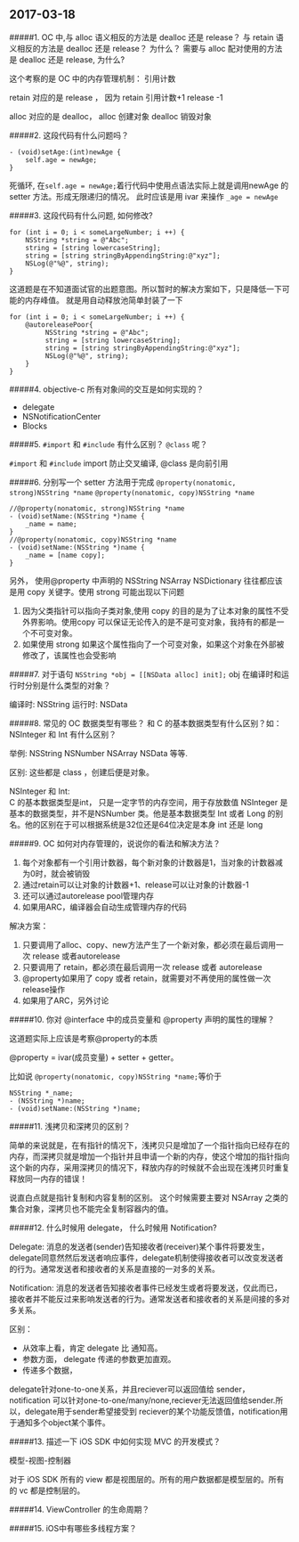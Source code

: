 

## 2017-03-18
#####1. OC 中,与 alloc 语义相反的方法是 dealloc 还是 release？ 与 retain 语义相反的方法是 dealloc 还是 release？ 为什么？ 需要与 alloc 配对使用的方法是 dealloc 还是 release, 为什么?

这个考察的是 OC 中的内存管理机制： 引用计数

retain 对应的是 release ， 因为 retain 引用计数+1 release -1

alloc 对应的是 dealloc，  alloc 创建对象 dealloc 销毁对象


#####2. 这段代码有什么问题吗？

```obj-c
- (void)setAge:(int)newAge {
    self.age = newAge;
}
```

死循环, 在`self.age = newAge;`着行代码中使用点语法实际上就是调用newAge 的 setter 方法。形成无限递归的情况。 此时应该是用 ivar 来操作 `_age = newAge`


#####3. 这段代码有什么问题, 如何修改?

```obj-c
for (int i = 0; i < someLargeNumber; i ++) {
    NSString *string = @"Abc";
    string = [string lowercaseString];
    string = [string stringByAppendingString:@"xyz"];
    NSLog(@"%@", string);
}

```

这道题是在不知道面试官的出题意图。所以暂时的解决方案如下，只是降低一下可能的内存峰值。 就是用自动释放池简单封装了一下

```obj-c
for (int i = 0; i < someLargeNumber; i ++) {
    @autoreleasePoor{
         NSString *string = @"Abc";
         string = [string lowercaseString];
         string = [string stringByAppendingString:@"xyz"];
         NSLog(@"%@", string);
    }
}
```




#####4. objective-c 所有对象间的交互是如何实现的？

* delegate
* NSNotificationCenter
* Blocks


#####5. `#import` 和 `#include` 有什么区别？ `@class` 呢？

`#import` 和 `#include` import 防止交叉编译,  @class 是向前引用



#####6. 分别写一个 setter 方法用于完成
`@property(nonatomic, strong)NSString *name`
`@property(nonatomic, copy)NSString *name`


```objc
//@property(nonatomic, strong)NSString *name
- (void)setName:(NSString *)name {
    _name = name;
}
//@property(nonatomic, copy)NSString *name
- (void)setName:(NSString *)name {
    _name = [name copy];
}
```

另外， 使用@property 中声明的 NSString NSArray NSDictionary 往往都应该是用 copy 关键字。使用 strong 可能出现以下问题

1. 因为父类指针可以指向子类对象,使用 copy 的目的是为了让本对象的属性不受外界影响。使用copy 可以保证无论传入的是不是可变对象，我持有的都是一个不可变对象。
2. 如果使用 strong 如果这个属性指向了一个可变对象，如果这个对象在外部被修改了，该属性也会受影响



#####7. 对于语句 `NSString *obj = [[NSData alloc] init];` obj 在编译时和运行时分别是什么类型的对象？

编译时: NSString
运行时: NSData

#####8. 常见的 OC 数据类型有哪些？ 和 C 的基本数据类型有什么区别？如： NSInteger 和 Int 有什么区别？

举例:
    NSString NSNumber NSArray NSData 等等.

区别: 
    这些都是 class ，创建后便是对象。

NSInteger 和 Int:    
 C 的基本数据类型是int， 只是一定字节的内存空间，用于存放数值
 NSInteger 是基本的数据类型，并不是NSNumber 类。他是基本数据类型 Int 或者 Long 的别名。他的区别在于可以根据系统是32位还是64位决定是本身 int 还是 long



#####9. OC 如何对内存管理的，说说你的看法和解决方法？

1. 每个对象都有一个引用计数器，每个新对象的计数器是1，当对象的计数器减为0时，就会被销毁
2. 通过retain可以让对象的计数器+1、release可以让对象的计数器-1
3. 还可以通过autorelease pool管理内存
4. 如果用ARC，编译器会自动生成管理内存的代码

解决方案：

1. 只要调用了alloc、copy、new方法产生了一个新对象，都必须在最后调用一次 release 或者autorelease
2. 只要调用了 retain，都必须在最后调用一次 release 或者 autorelease
3. @property如果用了 copy 或者 retain，就需要对不再使用的属性做一次release操作
4. 如果用了ARC，另外讨论


#####10. 你对 @interface 中的成员变量和 @property 声明的属性的理解？

这道题实际上应该是考察@property的本质

@property = ivar(成员变量) + setter + getter。

比如说 `@property(nonatomic, copy)NSString *name;`等价于

```obj-c
NSString *_name;
- (NSString *)name;
- (void)setName:(NSString *)name;
```


#####11. 浅拷贝和深拷贝的区别？

简单的来说就是，在有指针的情况下，浅拷贝只是增加了一个指针指向已经存在的内存，而深拷贝就是增加一个指针并且申请一个新的内存，使这个增加的指针指向这个新的内存，采用深拷贝的情况下，释放内存的时候就不会出现在浅拷贝时重复释放同一内存的错误！

说直白点就是指针复制和内容复制的区别。 这个时候需要主要对 NSArray 之类的集合对象，深拷贝也不能完全复制容器内的值。


#####12. 什么时候用 delegate， 什么时候用 Notification?

Delegate:
消息的发送者(sender)告知接收者(receiver)某个事件将要发生，delegate同意然然后发送者响应事件，delegate机制使得接收者可以改变发送者的行为。通常发送者和接收者的关系是直接的一对多的关系。

Notification:
消息的发送者告知接收者事件已经发生或者将要发送，仅此而已，接收者并不能反过来影响发送者的行为。通常发送者和接收者的关系是间接的多对多关系。

区别：
 
* 从效率上看，肯定 delegate 比 通知高。
* 参数方面， delegate 传递的参数更加直观。
* 传递多个数据，


delegate针对one-to-one关系，并且reciever可以返回值给 sender，notification 可以针对one-to-one/many/none,reciever无法返回值给sender.所以，delegate用于sender希望接受到 reciever的某个功能反馈值，notification用于通知多个object某个事件。


#####13. 描述一下 iOS SDK 中如何实现 MVC 的开发模式？

模型-视图-控制器

对于 iOS SDK 所有的 view 都是视图层的。所有的用户数据都是模型层的。所有的 vc 都是控制层的。


#####14. ViewController 的生命周期？



#####15. iOS中有哪些多线程方案？







